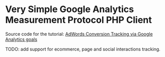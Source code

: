 Very Simple Google Analytics Measurement Protocol PHP Client
===========================

Source code for the tutorial: [AdWords Conversion Tracking via Google Analytics goals](http://level7systems.co.uk/en/adwords-conversion-tracking-via-google-analytics-goals/)


TODO: add support for ecommerce, page and social interactions tracking.
